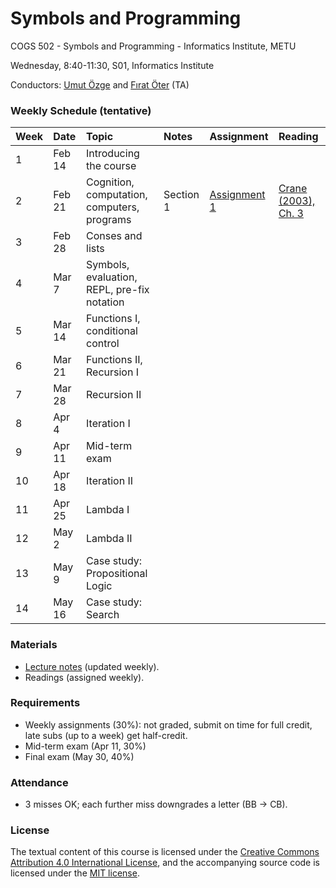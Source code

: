 # Symbols and Programming
COGS 502 - Symbols and Programming - Informatics Institute, METU

Wednesday, 8:40-11:30, S01, Informatics Institute

Conductors: [Umut Özge](https://umutozge.github.io) and [Fırat Öter](mailto:foter@metu.edu.tr) (TA)

### Weekly Schedule (tentative)

|Week| Date   | Topic | Notes | Assignment | Reading
:---|:---|:---|:---|:---|:--- 
1   | Feb 14 | Introducing the course
2   | Feb 21 | Cognition, computation, computers, programs | Section 1 | [Assignment 1](assignments/cogs502-assignment-01.pdf) | [Crane (2003), Ch. 3](readings/crane-chapter3.pdf) |
3   | Feb 28 | Conses and lists
4   | Mar 7  | Symbols, evaluation, REPL, pre-fix notation
5   | Mar 14 | Functions I, conditional control
6   | Mar 21 | Functions II, Recursion I
7   | Mar 28 | Recursion II
8   | Apr 4  | Iteration I
9   | Apr 11 | Mid-term exam
10  | Apr 18 | Iteration II
11  | Apr 25 | Lambda I
12  | May 2  | Lambda II
13  | May 9  | Case study: Propositional Logic
14  | May 16 | Case study: Search


### Materials

* [Lecture notes](notes/cogs502-lecture-notes.pdf) (updated weekly).
* Readings (assigned weekly).

### Requirements

* Weekly assignments (30%): not graded, submit on time for full credit, late subs (up to a week) get half-credit.
* Mid-term exam (Apr 11, 30%)
* Final exam (May 30, 40%)

### Attendance

* 3 misses OK; each further miss downgrades a letter (BB -> CB).

### License
The textual content of this course is licensed under the [Creative Commons Attribution 4.0 International License](https://creativecommons.org/licenses/by/4.0/), and the accompanying source code is licensed under the [MIT license](http://opensource.org/licenses/mit-license.php).
